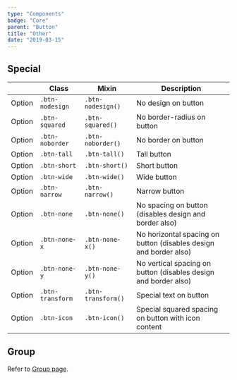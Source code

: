 ```yaml
---
type: "Components"
badge: "Core"
parent: "Button"
title: "Other"
date: "2019-03-15"
---
```


## Special

<div class="table-scroll">

|                         | Class                                     | Mixin                         | Description                   |
| ----------------------- | ----------------------------------------- | ----------------------------- | ----------------------------- |
| Option                  | `.btn-nodesign`                | `.btn-nodesign()`        | No design on button            |
| Option                  | `.btn-squared`                | `.btn-squared()`        | No border-radius on button            |
| Option                  | `.btn-noborder`                | `.btn-noborder()`        | No border on button            |
| Option                  | `.btn-tall`                | `.btn-tall()`        | Tall button            |
| Option                  | `.btn-short`                | `.btn-short()`        | Short button            |
| Option                  | `.btn-wide`                | `.btn-wide()`        | Wide button            |
| Option                  | `.btn-narrow`                | `.btn-narrow()`        | Narrow button            |
| Option                  | `.btn-none`                | `.btn-none()`        | No spacing on button (disables design and border also)           |
| Option                  | `.btn-none-x`                | `.btn-none-x()`        | No horizontal spacing on button (disables design and border also)           |
| Option                  | `.btn-none-y`                | `.btn-none-y()`        | No vertical spacing on button (disables design and border also)           |
| Option                  | `.btn-transform`                | `.btn-transform()`        | Special text on button           |
| Option                  | `.btn-icon`                | `.btn-icon()`        | Special squared spacing on button with icon content           |

</div>

## Group

Refer to [Group page](/components/group#usage-button).
